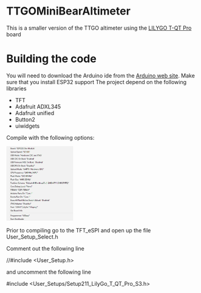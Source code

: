 # TTGOMiniBearAltimeter
This is a smaller version of the TTGO altimeter using the [LILYGO T-QT Pro](https://www.lilygo.cc/products/t-qt-pro?srsltid=AfmBOopF1SZ4JgGggyEN98mcQudv0hQCX8_p8glDDWhrxQgzO5AKA-nX) board

# Building the code

You will need to download the Arduino ide from the [Arduino web site](https://www.arduino.cc/). 
Make sure that you install ESP32 support
The project depend on the following libraries
  - TFT
  - Adafruit ADXL345
  - Adafruit unified
  - Button2
  - uiwidgets
  
Compile with the following options:

<img src="/photos/LILYGo-T-QT.png" width="35%">

Prior to compiling go to the TFT_eSPI and open up the file User_Setup_Select.h

Comment out the following line

//#include <User_Setup.h> 

and uncomment the following line

#include <User_Setups/Setup211_LilyGo_T_QT_Pro_S3.h>
